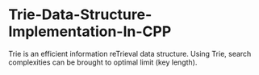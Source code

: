 # Trie-Data-Structure-Implementation-In-CPP
 
Trie is an efficient information reTrieval data structure. Using Trie, search complexities can be brought to optimal limit (key length).
